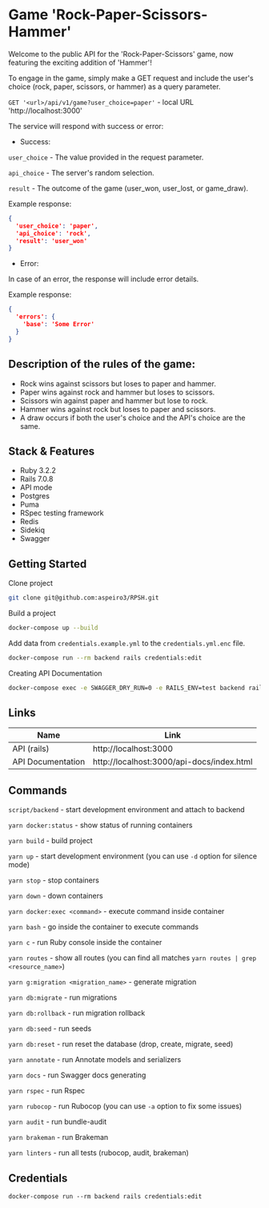 # Game 'Rock-Paper-Scissors-Hammer'

Welcome to the public API for the 'Rock-Paper-Scissors' game, now featuring the exciting addition of 'Hammer'!

To engage in the game, simply make a GET request and include the user's choice (rock, paper, scissors, or hammer) as a query parameter.

`GET '<url>/api/v1/game?user_choice=paper'` - local URL 'http://localhost:3000'

The service will respond with success or error:

* Success:

`user_choice` - The value provided in the request parameter.

`api_choice` - The server's random selection.

`result` - The outcome of the game (user_won, user_lost, or game_draw).

Example response:
```json
{
  'user_choice': 'paper',
  'api_choice': 'rock',
  'result': 'user_won'
}
```

* Error:

In case of an error, the response will include error details.

Example response:
```json
{
  'errors': {
    'base': 'Some Error'
  }
}
```

## Description of the rules of the game:

* Rock wins against scissors but loses to paper and hammer.
* Paper wins against rock and hammer but loses to scissors.
* Scissors win against paper and hammer but lose to rock.
* Hammer wins against rock but loses to paper and scissors.
* A draw occurs if both the user's choice and the API's choice are the same.

## Stack & Features

* Ruby 3.2.2
* Rails 7.0.8
* API mode
* Postgres
* Puma
* RSpec testing framework
* Redis
* Sidekiq
* Swagger

## Getting Started

Clone project
```bash
git clone git@github.com:aspeiro3/RPSH.git
```

Build a project
```bash
docker-compose up --build
```

Add data from `credentials.example.yml` to the `credentials.yml.enc` file.
```bash
docker-compose run --rm backend rails credentials:edit
```

Creating API Documentation
```bash
docker-compose exec -e SWAGGER_DRY_RUN=0 -e RAILS_ENV=test backend rails rswag
```

## Links

| Name              | Link                                      |
|-------------------|-------------------------------------------|
| API (rails)       | http://localhost:3000                     |
| API Documentation | http://localhost:3000/api-docs/index.html |

## Commands

`script/backend` - start development environment and attach to backend

`yarn docker:status` - show status of running containers

`yarn build` - build project

`yarn up` - start development environment (you can use `-d` option for silence mode)

`yarn stop` - stop containers

`yarn down` - down containers

`yarn docker:exec <command>` - execute command inside container

`yarn bash` - go inside the container to execute commands

`yarn c` - run Ruby console inside the container

`yarn routes` - show all routes (you can find all matches `yarn routes | grep <resource_name>`)

`yarn g:migration <migration_name>` - generate migration

`yarn db:migrate` - run migrations

`yarn db:rollback` - run migration rollback

`yarn db:seed` - run seeds

`yarn db:reset` - run reset the database (drop, create, migrate, seed)

`yarn annotate` - run Annotate models and serializers

`yarn docs` - run Swagger docs generating

`yarn rspec` - run Rspec

`yarn rubocop` - run Rubocop (you can use `-a` option to fix some issues)

`yarn audit` - run bundle-audit

`yarn brakeman` - run Brakeman

`yarn linters` - run all tests (rubocop, audit, brakeman)

## Credentials

```
docker-compose run --rm backend rails credentials:edit
```
